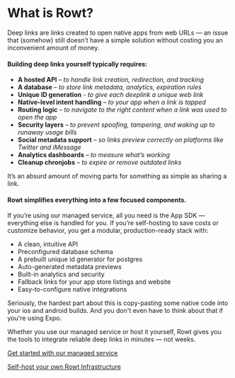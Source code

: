 # What is Rowt?
Deep links are links created to open native apps from web URLs — an issue that (somehow) still doesn’t have a simple solution without costing you an inconvenient amount of money.

#### Building deep links yourself typically requires:
- **A hosted API** *– to handle link creation, redirection, and tracking*
- **A database** *– to store link metadata, analytics, expiration rules*
- **Unique ID generation** *- to give each deeplink a unique web link*
- **Native-level intent handling** *– to your app when a link is tapped*
- **Routing logic** *– to navigate to the right content when a link was used to open the app*
- **Security layers** *– to prevent spoofing, tampering, and waking up to runaway usage bills*
- **Social metadata support** *– so links preview correctly on platforms like Twitter and iMessage*
- **Analytics dashboards** *– to measure what’s working*
- **Cleanup chronjobs** *– to expire or remove outdated links*


It’s an absurd amount of moving parts for something as simple as sharing a link.

#### Rowt simplifies everything into a few focused components.
If you’re using our managed service, all you need is the App SDK — everything else is handled for you.
If you’re self-hosting to save costs or customize behavior, you get a modular, production-ready stack with:
- A clean, intuitive API
- Preconfigured database schema
- A prebuilt unique id generator for postgres
- Auto-generated metadata previews
- Built-in analytics and security
- Fallback links for your app store listings and website
- Easy-to-configure native integrations

Seriously, the hardest part about this is copy-pasting some native code into your ios and android builds. And you don't even have to think about that if you're using Expo.

Whether you use our managed service or host it yourself, Rowt gives you the tools to integrate reliable deep links in minutes — not weeks.

[Get started with our managed service](/get-started/)

[Self-host your own Rowt Infrastructure](/self-host/)




